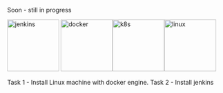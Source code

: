 Soon - still in progress

<img src="https://icon-icons.com/icons2/2107/PNG/256/file_type_jenkins_icon_130515.png" width="120" height="120" alt="jenkins"> <img src="https://d1q6f0aelx0por.cloudfront.net/product-logos/library-docker-logo.png" width="120" height="120" alt="docker"><img src="https://blog.bosch-si.com/wp-content/uploads/kubernetes-logo.png" width="120" height="120" alt="k8s"><img src="https://upload.wikimedia.org/wikipedia/commons/thumb/3/35/Tux.svg/150px-Tux.svg.png" width="120" height="120" alt="linux">

Task 1 - Install Linux machine with docker engine.
Task 2 - Install jenkins
